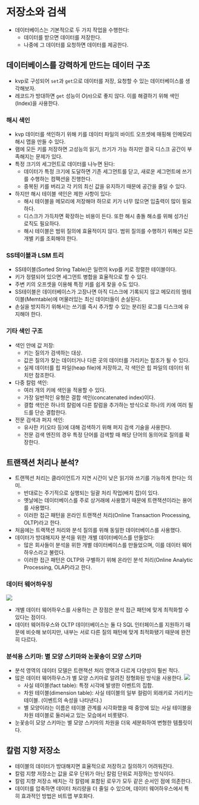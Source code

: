 # 저장소와 검색

* 데이터베이스는 기본적으로 두 가지 작업을 수행한다: 
  * 데이터를 받으면 데이터를 저장한다.
  * 나중에 그 데이터를 요청하면 데이터를 제공한다.

## 데이터베이스를 강력하게 만드는 데이터 구조

* kvp로 구성되어 `set`과 `get`으로 데이터를 저장, 요청할 수 있는 데이터베이스를 생각해보자.
* 레코드가 방대하면 `get` 성능이 $`O(n)`$으로 좋지 않다. 이를 해결하기 위해 색인(Index)을 사용한다.

### 해시 색인

* kvp 데이터를 색인하기 위해 키를 데이터 파일의 바이트 오프셋에 매핑해 인메모리 해시 맵을 만들 수 있다.
* 램에 모든 키를 저장하면 고성능의 읽기, 쓰기가 가능 하지만 결국 디스크 공간이 부족해지는 문제가 있다.
* 특정 크기의 세그먼트로 데이터를 나누면 된다:
  * 데이터가 특정 크기에 도달하면 기존 세그먼트를 닫고, 새로운 세그먼트에 쓰기를 수행하는 컴팩션을 진행한다.
  * 중복된 키를 버리고 각 키의 최신 값을 유지하기 때문에 공간을 줄일 수 있다.
* 하지만 해시 테이블 색인은 제한 사항이 있다:
  * 해시 테이블을 메모리에 저장해야 하므로 키가 너무 많으면 입출력이 많이 필요하다.
  * 디스크가 가득차면 확장하는 비용이 든다. 또한 해시 충돌 해소를 위해 성가신 로직도 필요하다.
  * 해시 테이블은 범위 질의에 효율적이지 않다. 범위 질의를 수행하기 위해선 모든 개별 키를 조회해야 한다.

### SS테이블과 LSM 트리

* SS테이블(Sorted String Table)은 일련의 kvp를 키로 정렬한 테이블이다.
* 키가 정렬되어 있으면 세그먼트 병합을 효율적으로 할 수 있다.
* 주변 키의 오프셋을 이용해 특정 키를 쉽게 찾을 수도 있다.
* SS테이블은 데이터베이스가 고장나면 아직 디스크에 기록되지 않고 메모리의 멤테이블(Memtable)에 머물러있는 최신 데이터들이 손실된다.
* 손실을 방지하기 위해서는 쓰기를 즉시 추가할 수 있는 분리된 로그를 디스크에 유지해야 한다.

### 기타 색인 구조

* 색인 안에 값 저장:
  * 키는 질의가 검색하는 대상.
  * 값은 질의가 찾는 데이터거나 다른 곳의 데이터를 가리키는 참조가 될 수 있다.
  * 실제 데이터를 힙 파일(heap file)에 저장하고, 각 색인은 힙 파일의 데이터 위치만 참조한다.
* 다중 칼럼 색인:
  * 여러 개의 키에 색인을 적용할 수 있다.
  * 가장 일반적인 유형은 결합 색인(concatenated index)이다.
  * 결합 색인은 하나의 칼럼에 다른 칼럼을 추가하는 방식으로 하나의 키에 여러 필드를 단순 결합한다.
* 전문 검색과 퍼지 색인:
  * 유사한 키(오타 등)에 대해 검색하기 위해 퍼지 검색 기술을 사용한다.
  * 전문 검색 엔진의 경우 특정 단어를 검색할 때 해당 단어의 동의어로 질의를 확장한다.

## 트랜잭션 처리나 분석?

* 트랜젝션 처리는 클라이언트가 지연 시간이 낮은 읽기와 쓰기를 가능하게 한다는 의미.
  * 반대로는 주기적으로 실행되는 일괄 처리 작업(배치 잡)이 있다.
  * 옛날에는 데이터베이스를 주로 상거래에 사용했기 때문에 트랜잭션이라는 용어를 사용했다.
  * 이러한 접근 패턴을 온라인 트랜잭션 처리(Online Transaction Processing, OLTP)라고 한다.
* 처음에는 트랙잭션 처리와 분석 질의를 위해 동일한 데이터베이스를 사용했다.
* 데이터가 방대해지자 분석을 위한 개별 데이터베이스를 만들었다:
  * 많은 회사들이 분석을 위한 개별 데이터베이스를 만들었으며, 이를 데이터 웨어하우스라고 불렀다.
  * 이러한 접근 패턴은 OLTP와 구별하기 위해 온라인 분석 처리(Online Analytic Processing, OLAP)라고 한다.

### 데이터 웨어하우징

![](https://user-images.githubusercontent.com/6410412/135793800-b4a20c9c-7ac9-40a3-ab5d-2d9167485e3d.png)

* 개별 데이터 웨어하우스를 사용하는 큰 장점은 분석 접근 패턴에 맞게 최적화할 수 있다는 점이다.
* 데이터 웨어하우스와 OLTP 데이터베이스는 둘 다 SQL 인터페이스를 지원하기 때문에 비슷해 보이지만, 내부는 서로 다른 질의 패턴에 맞게 최적화됐기 때문에 완전히 다르다.

### 분석용 스키마: 별 모양 스키마와 논꽃송이 모양 스키마

* 분석 영역의 데이터 모델은 트랜잭션 처리 영역과 다르게 다양성이 훨씬 적다.
* 많은 데이터 웨어하우스가 별 모양 스키마로 알려진 정형화된 방식을 사용한다.
  ![](https://user-images.githubusercontent.com/6410412/135794012-2fb23638-062f-4e98-8f46-5300ec969fd7.png)
  * 사실 테이블(fact table): 특정 시각에 발생한 이벤트의 집합.
  * 차원 테이블(dimension table): 사실 테이블의 일부 컬럼이 외래키로 가리키는 테이블. (이벤트의 속성을 나타낸다.)
  * 별 모양이라는 이름은 테이블 관계를 시각화했을 때 중앙에 있는 사실 테이블을 차원 테이블로 둘러싸고 있는 모습에서 비롯됐다.
* 눈꽃송이 모양 스키마는 별 모양 스키마의 차원을 더욱 세분화하여 변형한 템플릿이다.

## 칼럼 지향 저장소

* 테이블의 데이터가 방대해지면 효율적으로 저장하고 질의하기 어려워진다.
* 칼럼 지향 저장소는 값을 로우 단위가 아닌 칼럼 단위로 저장하는 방식이다.
* 칼럼 지향 저장소 배치는 각 칼럼에 포함된 로우가 모두 같은 순서인 점에 의존한다.
* 데이터를 압축하면 데이터 처리량을 더 줄일 수 있으며, 데이터 웨어하우스에서 특히 효과적인 방법은 비트맵 부호화다. 
